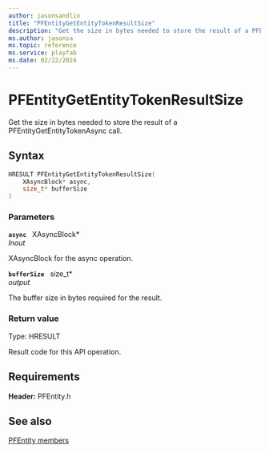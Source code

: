 ```yaml
---
author: jasonsandlin
title: "PFEntityGetEntityTokenResultSize"
description: "Get the size in bytes needed to store the result of a PFEntityGetEntityTokenAsync call."
ms.author: jasonsa
ms.topic: reference
ms.service: playfab
ms.date: 02/22/2024
---
```


# PFEntityGetEntityTokenResultSize  

Get the size in bytes needed to store the result of a PFEntityGetEntityTokenAsync call.  

## Syntax  
  
```cpp
HRESULT PFEntityGetEntityTokenResultSize(  
    XAsyncBlock* async,  
    size_t* bufferSize  
)  
```  
  
### Parameters  
  
**`async`** &nbsp; XAsyncBlock*  
*_Inout_*  
  
XAsyncBlock for the async operation.  
  
**`bufferSize`** &nbsp; size_t*  
*output*  
  
The buffer size in bytes required for the result.  
  
  
### Return value
Type: HRESULT
  
Result code for this API operation.
  
  
## Requirements  
  
**Header:** PFEntity.h
  
## See also  
[PFEntity members](../pfentity_members.md)  

  
  
